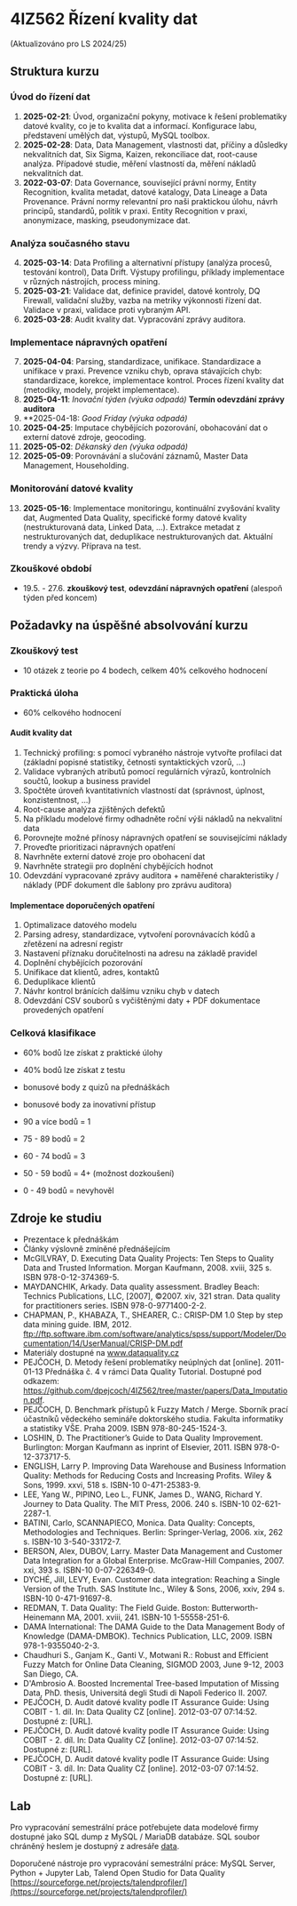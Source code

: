 # 4IZ562 Řízení kvality dat
(Aktualizováno pro LS 2024/25)

## Struktura kurzu

### Úvod do řízení dat

1. **2025-02-21**: Úvod, organizační pokyny, motivace k řešení problematiky datové kvality, co je to kvalita dat a informací. Konfigurace labu, představení umělých dat, výstupů, MySQL toolbox.
2. **2025-02-28**: Data, Data Management, vlastnosti dat, příčiny a důsledky nekvalitních dat, Six Sigma, Kaizen, rekonciliace dat, root-cause analýza. Případové studie, měření vlastností da, měření nákladů nekvalitních dat.
3. **2022-03-07**: Data Governance, související právní normy, Entity Recognition, kvalita metadat, datové katalogy, Data Lineage a Data Provenance. Právní normy relevantní pro naši praktickou úlohu, návrh principů, standardů, politik v praxi. Entity Recognition v praxi, anonymizace, masking, pseudonymizace dat.

### Analýza současného stavu

4. **2025-03-14**: Data Profiling a alternativní přístupy (analýza procesů, testování kontrol), Data Drift. Výstupy profilingu, příklady implementace v různých nástrojích, process mining.
5. **2025-03-21**: Validace dat, definice pravidel, datové kontroly, DQ Firewall, validační služby, vazba na metriky výkonnosti řízení dat. Validace v praxi, validace proti vybraným API.
6. **2025-03-28**: Audit kvality dat. Vypracování zprávy auditora.

### Implementace nápravných opatření
7. **2025-04-04**: Parsing, standardizace, unifikace. Standardizace a unifikace v praxi. Prevence vzniku chyb, oprava stávajících chyb: standardizace, korekce, implementace kontrol. Proces řízení kvality dat (metodiky, modely, projekt implementace).
8. **2025-04-11**: *Inovační týden (výuka odpadá)* **Termín odevzdání zprávy auditora**
9. **2025-04-18: *Good Friday (výuka odpadá)*
10. **2025-04-25**: Imputace chybějících pozorování, obohacování dat o externí datové zdroje, geocoding.
11. **2025-05-02**: *Děkanský den (výuka odpadá)*
12. **2025-05-09**: Porovnávání a slučování záznamů, Master Data Management, Householding.

### Monitorování datové kvality

13. **2025-05-16**: Implementace monitoringu, kontinuální zvyšování kvality dat, Augmented Data Quality, specifické formy datové kvality (nestrukturovaná data, Linked Data, ...). Extrakce metadat z nestrukturovaných dat, deduplikace nestrukturovaných dat. Aktuální trendy a výzvy. Příprava na test. 

### Zkouškové období

* 19.5. - 27.6. **zkouškový test**, **odevzdání nápravných opatření** (alespoň týden před koncem)

## Požadavky na úspěšné absolvování kurzu

### Zkouškový test

* 10 otázek z teorie po 4 bodech, celkem 40% celkového hodnocení

### Praktická úloha

* 60% celkového hodnocení

#### Audit kvality dat
1. Technický profiling: s pomocí vybraného nástroje vytvořte profilaci dat (základní popisné statistiky, četnosti syntaktických vzorů, ...)
2. Validace vybraných atributů pomocí regulárních výrazů, kontrolních součtů, lookup a business pravidel
3. Spočtěte úroveň kvantitativních vlastností dat (správnost, úplnost, konzistentnost, ...)
4. Root-cause analýza zjištěných defektů
5. Na příkladu modelové firmy odhadněte roční výši nákladů na nekvalitní data
6. Porovnejte možné přínosy nápravných opatření se souvisejícími náklady
7. Proveďte prioritizaci nápravných opatření
8. Navrhněte externí datové zroje pro obohacení dat
9. Navrhněte strategii pro doplnění chybějících hodnot
10. Odevzdání vypracované zprávy auditora + naměřené charakteristiky / náklady (PDF dokument dle šablony pro zprávu auditora)

#### Implementace doporučených opatření
1. Optimalizace datového modelu
2. Parsing adresy, standardizace, vytvoření porovnávacích kódů a zřetězení na adresní registr
3. Nastavení příznaku doručitelnosti na adresu na základě pravidel
4. Doplnění chybějících pozorování
5. Unifikace dat klientů, adres, kontaktů
6. Deduplikace klientů
7. Návhr kontrol bránících dalšímu vzniku chyb v datech
8. Odevzdání CSV souborů s vyčištěnými daty + PDF dokumentace provedených opatření

### Celková klasifikace

* 60% bodů lze získat z praktické úlohy
* 40% bodů lze získat z testu
* bonusové body z quizů na přednáškách
* bonusové body za inovativní přístup


* 90 a více bodů = 1
* 75 - 89 bodů = 2
* 60 - 74 bodů = 3
* 50 - 59 bodů = 4+ (možnost dozkoušení)
* 0 - 49 bodů = nevyhověl

## Zdroje ke studiu

* Prezentace k přednáškám
* Články výslovně zmíněné přednášejícím
* McGILVRAY, D. Executing Data Quality Projects: Ten Steps to Quality Data and Trusted Information. Morgan Kaufmann, 2008. xviii, 325 s. ISBN 978-0-12-374369-5.
* MAYDANCHIK, Arkady. Data quality assessment. Bradley Beach: Technics Publications, LLC, [2007], ©2007. xiv, 321 stran. Data quality for practitioners series. ISBN 978-0-9771400-2-2.
* CHAPMAN, P., KHABAZA, T., SHEARER, C.: CRISP-DM 1.0 Step by step data mining guide. IBM, 2012. ftp://ftp.software.ibm.com/software/analytics/spss/support/Modeler/Documentation/14/UserManual/CRISP-DM.pdf
* Materiály dostupné na www.dataquality.cz
* PEJČOCH, D. Metody řešení problematiky neúplných dat [online]. 2011-01-13 Přednáška č. 4 v rámci Data Quality Tutorial. Dostupné pod odkazem: https://github.com/dpejcoch/4IZ562/tree/master/papers/Data_Imputation.pdf.
* PEJČOCH, D. Benchmark přístupů k Fuzzy Match / Merge. Sborník prací účastníků vědeckého semináře doktorského studia. Fakulta informatiky a statistiky VŠE. Praha 2009. ISBN 978-80-245-1524-3.
* LOSHIN, D. The Practitioner’s Guide to Data Quality Improvement. Burlington: Morgan Kaufmann as inprint of Elsevier, 2011. ISBN 978-0-12-373717-5.
* ENGLISH,  Larry P. Improving Data Warehouse and Business Information Quality: Methods for Reducing Costs and Increasing Profits. Wiley & Sons, 1999. xxvi, 518 s. ISBN-10 0-471-25383-9.
* LEE, Yang W., PIPINO, Leo L., FUNK, James D., WANG, Richard Y. Journey to Data Quality. The MIT Press, 2006. 240 s. ISBN-10 02-621-2287-1.
* BATINI, Carlo, SCANNAPIECO, Monica. Data Quality: Concepts, Methodologies and Techniques. Berlin: Springer-Verlag, 2006. xix, 262 s. ISBN-10 3-540-33172-7.
* BERSON, Alex, DUBOV, Larry. Master Data Management and Customer Data Integration for a Global Enterprise. McGraw-Hill Companies, 2007. xxi, 393 s. ISBN-10 0-07-226349-0.
* DYCHÉ,  Jill, LEVY, Evan. Customer data integration: Reaching a Single Version of the Truth. SAS Institute Inc., Wiley & Sons, 2006, xxiv, 294 s. ISBN-10 0-471-91697-8.
* REDMAN, T. Data Quality: The Field Guide. Boston: Butterworth-Heinemann MA, 2001. xviii, 241. ISBN-10 1-55558-251-6.
* DAMA International: The DAMA Guide to the Data Management Body of Knowledge (DAMA-DMBOK). Technics Publication, LLC, 2009. ISBN 978-1-9355040-2-3.
* Chaudhuri S., Ganjam K., Ganti V., Motwani R.: Robust and Efficient Fuzzy Match for Online Data Cleaning, SIGMOD 2003, June 9-12, 2003 San Diego, CA.
* D'Ambrosio A. Boosted Incremental Tree-based Imputation of Missing Data, PhD. thesis, Universitá degli Studi di Napoli Federico II. 2007.
* PEJČOCH, D. Audit datové kvality podle IT Assurance Guide: Using COBIT - 1. díl. In: Data Quality CZ [online]. 2012-03-07 07:14:52. Dostupné z: [URL].
* PEJČOCH, D. Audit datové kvality podle IT Assurance Guide: Using COBIT - 2. díl. In: Data Quality CZ [online]. 2012-03-07 07:14:52. Dostupné z: [URL].
* PEJČOCH, D. Audit datové kvality podle IT Assurance Guide: Using COBIT - 3. díl. In: Data Quality CZ [online]. 2012-03-07 07:14:52. Dostupné z: [URL].

## Lab

Pro vypracování semestrální práce potřebujete data modelové firmy dostupné jako SQL dump z MySQL / MariaDB databáze. SQL soubor chráněný heslem je dostupný z adresáře [data](data/4iz562.zip).

Doporučené nástroje pro vypracování semestrální práce: MySQL Server, Python + Jupyter Lab, Talend Open Studio for Data Quality [https://sourceforge.net/projects/talendprofiler/](https://sourceforge.net/projects/talendprofiler/)

